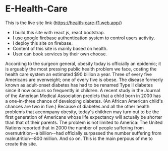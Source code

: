 # E-Health-Care

This is the live site link (https://health-care-f1.web.app/)

<ul>
  <li>I build this site with react js, react bootstrap.</li>
  <li>I use google firebase authentication system to control users activity.</li>
  <li>I deploy this site on firebase.</li>
  <li>Content of this site is mainly based on health.</li>
  <li>User can book services by their own choose.</li>
</ul>

According to the surgeon general, obesity today is officially an epidemic; it is arguably the most pressing public health problem we face, costing the health care system an estimated $90 billion a year. Three of every five Americans are overweight; one of every five is obese. The disease formerly known as adult-onset diabetes has had to be renamed Type II diabetes since it now occurs so frequently in children. A recent study in the Journal of the American Medical Association predicts that a child born in 2000 has a one-in-three chance of developing diabetes. (An African American child's chances are two in five.) Because of diabetes and all the other health problems that accompany obesity, today's children may turn out to be the first generation of Americans whose life expectancy will actually be shorter than that of their parents. The problem is not limited to America: The United Nations reported that in 2000 the number of people suffering from overnutrition--a billion--had officially surpassed the number suffering from malnutrition--800 million. And so on. This is the main perpous of me to create this site.


